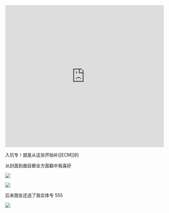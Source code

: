 <iframe allow="autoplay *; encrypted-media *; fullscreen *; clipboard-write" frameborder="0" height="450" style="width:100%;max-width:660px;overflow:hidden;background:transparent;" sandbox="allow-forms allow-popups allow-same-origin allow-scripts allow-storage-access-by-user-activation allow-top-navigation-by-user-activation" src="https://embed.music.apple.com/hk/album/return-to-forever/1445876621?l=en"></iframe>

入坑专！就是从这张开始补[[ECM]]的

从封面到曲目都全方面戳中我喜好

![](https://picture-guan.oss-cn-hangzhou.aliyuncs.com/20220817120505.png)

![](https://picture-guan.oss-cn-hangzhou.aliyuncs.com/20220817120547.png)

后来朋友还送了我实体专 555

![](https://picture-guan.oss-cn-hangzhou.aliyuncs.com/20220817120256.png)